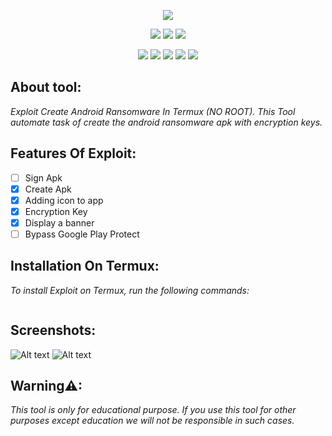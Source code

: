 <!-- Exploit -->

<p align="center">  <img src="https://github.com/popeye0013/Exploit/raw/main/Resources/Exploit.png">
</p>


<p align="center">
  <img src="https://img.shields.io/badge/Author-popeye0013-blue?style=for-the-badge">
  <img src="https://img.shields.io/badge/Maintained%3F-Yes-lightblue?style=for-the-badge">
  <img src="https://img.shields.io/badge/Written%20In-Python-darkcyan?style=for-the-badge"/>
</p>


<p align="center">
  <img src="https://img.shields.io/badge/Version-1.5-green?style=for-the-badge">
  <img src="https://img.shields.io/github/license/popeye0013/exploit?style=for-the-badge">
  <img src="https://img.shields.io/github/stars/popeye0013/exploit?style=for-the-badge">
  <img src="https://img.shields.io/github/issues/popeye0013/exploit?color=red&style=for-the-badge">
  <img src="https://img.shields.io/github/forks/popeye0013/exploit?color=teal&style=for-the-badge">
</p>


## About tool:

*Exploit Create Android Ransomware In Termux (NO ROOT).*
*This Tool automate task of create the android ransomware apk with encryption keys.*

## Features Of Exploit:
- [ ] Sign Apk
- [x] Create Apk
- [x] Adding icon to app
- [x] Encryption Key
- [x] Display a banner
- [ ] Bypass Google Play Protect

## Installation On Termux:

*To install Exploit on Termux, run the following commands:*
```bash
```

## Screenshots:

![Alt text](https://github.com/popeye0013/Exploit/raw/main/Resources/Screenshot_01.png)
![Alt text](https://github.com/popeye0013/Exploit/raw/main/Resources/Screenshot_02.png)

## Warning⚠:
*This tool is only for educational purpose. If you use this tool for other purposes except education we 
will not be responsible in such cases.*
